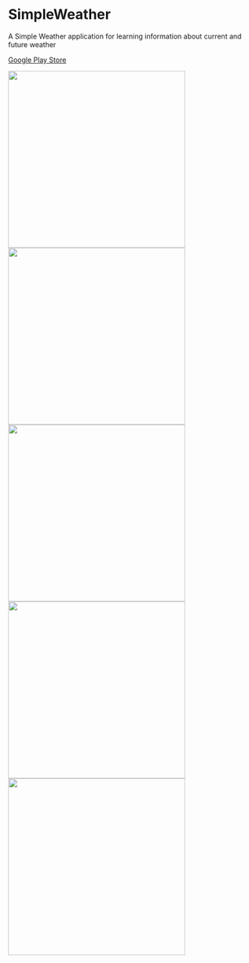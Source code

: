 # SimpleWeather

A Simple Weather application for learning information about current and future weather

<a href="https://play.google.com/store/apps/details?id=mustafaozhan.github.com.simpleweather">Google Play Store</a>

<img src="https://s19.postimg.cc/n4cce5h6r/unnamed.png" width="360px" /> <img src="https://s19.postimg.cc/p8wpf8qj7/unnamed_1.png" width="360px" /> <img src="https://s19.postimg.cc/lparpg38z/unnamed_2.png" width="360px" /> <img src="https://s19.postimg.cc/o6miwpffn/unnamed_3.png" width="360px" /> <img src="https://s19.postimg.cc/ssin52geb/unnamed_4.png" width="360px" />
